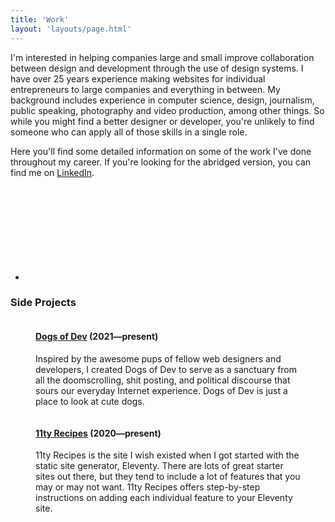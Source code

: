 ```yaml
---
title: 'Work'
layout: 'layouts/page.html'
---
```


I'm interested in helping companies large and small improve collaboration between design and development through the use of design systems. I have over 25 years experience making websites for individual entrepreneurs to large companies and everything in between. My background includes experience in computer science, design, journalism, public speaking, photography and video production, among other things. So while you might find a better designer or developer, you're unlikely to find someone who can apply all of those skills in a single role.

Here you'll find some detailed information on some of the work I've done throughout my career. If you're looking for the abridged version, you can find me on [LinkedIn](https://www.linkedin.com/in/mikeaparicio/).

<ul class="work-list">
  <li><a href="/work/groupon/"><svg role="img" aria-labelledby="groupon"><title id="groupon">Groupon</title><use xlink:href="#icon-groupon"/></svg></a></li>
</ul>

<h3 class="ma-heading-3">Side Projects</h3>

<div class="ma-flex ma-align-start">
  <figure class="ma-flex-item">
    <a href="https://dogsof.dev">
      <img src="/images/dod-social.jpg" alt="" class="ma-stack-8">
    </a>
    <figcaption>
      <h4 class="ma-heading-4 ma-stack-4"><a href="https://dogsof.dev">Dogs of Dev</a> <span>(2021&mdash;present)</span></h4>
      <p>Inspired by the awesome pups of fellow web designers and developers, I created Dogs of Dev to serve as a sanctuary from all the doomscrolling, shit posting, and political discourse that sours our everyday Internet experience. Dogs of Dev is just a place to look at cute dogs.</p>
    </figcaption>
  </figure>

  <figure class="ma-flex-item">
    <a href="https://11ty.recipes">
      <img src="/images/11ty-recipes.png" alt="" class="ma-stack-8">
    </a>
    <figcaption>
      <h4 class="ma-heading-4 ma-stack-4"><a href="https://11ty.recipes">11ty Recipes</a> <span>(2020&mdash;present)</span></h4>
      <p>11ty Recipes is the site I wish existed when I got started with the static site generator, Eleventy. There are lots of great starter sites out there, but they tend to include a lot of features that you may or may not want. 11ty Recipes offers step-by-step instructions on adding each individual feature to your Eleventy site.</p>
    </figcaption>
  </figure>
</div>